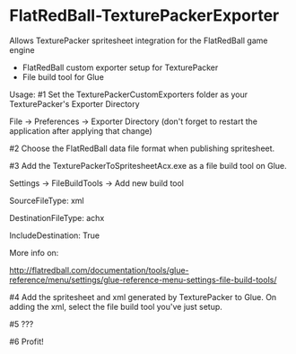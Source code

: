 # FlatRedBall-TexturePackerExporter

Allows TexturePacker spritesheet integration for the FlatRedBall game engine

* FlatRedBall custom exporter setup for TexturePacker 
* File build tool for Glue 

Usage:
#1 Set the TexturePackerCustomExporters folder as your TexturePacker's Exporter Directory

File -> Preferences -> Exporter Directory (don't forget to restart the application after applying that change)

#2 Choose the FlatRedBall data file format when publishing spritesheet.

#3 Add the TexturePackerToSpritesheetAcx.exe as a file build tool on Glue.

Settings -> FileBuildTools -> Add new build tool

SourceFileType: xml

DestinationFileType: achx

IncludeDestination: True


More info on:

http://flatredball.com/documentation/tools/glue-reference/menu/settings/glue-reference-menu-settings-file-build-tools/

#4 Add the spritesheet and xml generated by TexturePacker to Glue. On adding the xml, select the file build tool you've just setup.

#5 ???

#6 Profit!

